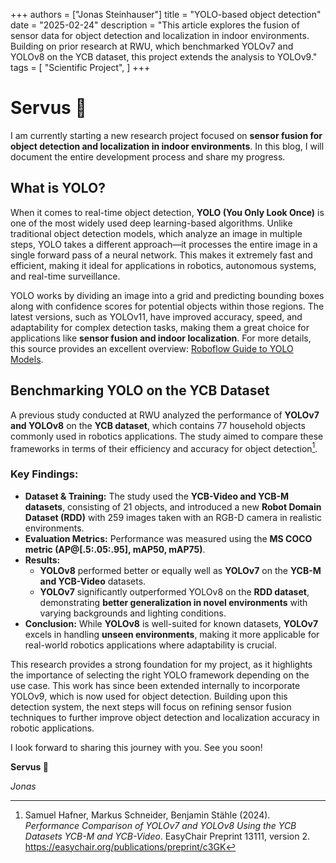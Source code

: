 +++
authors = ["Jonas Steinhauser"]
title = "YOLO-based object detection"
date = "2025-02-24"
description = "This article explores the fusion of sensor data for object detection and localization in indoor environments. Building on prior research at RWU, which benchmarked YOLOv7 and YOLOv8 on the YCB dataset, this project extends the analysis to YOLOv9."
tags = [
"Scientific Project",
]
+++

# Servus 👋

I am currently starting a new research project focused on **sensor fusion for object detection and localization in indoor environments**. In this blog, I will document the entire development process and share my progress.

## What is YOLO?

When it comes to real-time object detection, **YOLO (You Only Look Once)** is one of the most widely used deep learning-based algorithms. Unlike traditional object detection models, which analyze an image in multiple steps, YOLO takes a different approach—it processes the entire image in a single forward pass of a neural network. This makes it extremely fast and efficient, making it ideal for applications in robotics, autonomous systems, and real-time surveillance.

YOLO works by dividing an image into a grid and predicting bounding boxes along with confidence scores for potential objects within those regions. The latest versions, such as YOLOv11, have improved accuracy, speed, and adaptability for complex detection tasks, making them a great choice for applications like **sensor fusion and indoor localization**. For more details, this source provides an excellent overview: [Roboflow Guide to YOLO Models](https://blog.roboflow.com/guide-to-yolo-models/).

## Benchmarking YOLO on the YCB Dataset

A previous study conducted at RWU analyzed the performance of **YOLOv7 and YOLOv8** on the **YCB dataset**, which contains 77 household objects commonly used in robotics applications. The study aimed to compare these frameworks in terms of their efficiency and accuracy for object detection[^1].

### Key Findings:

- **Dataset & Training:** The study used the **YCB-Video and YCB-M datasets**, consisting of 21 objects, and introduced a new **Robot Domain Dataset (RDD)** with 259 images taken with an RGB-D camera in realistic environments.
- **Evaluation Metrics:** Performance was measured using the **MS COCO metric (AP@[.5:.05:.95], mAP50, mAP75)**.
- **Results:**
  - **YOLOv8** performed better or equally well as **YOLOv7** on the **YCB-M and YCB-Video** datasets.
  - **YOLOv7** significantly outperformed YOLOv8 on the **RDD dataset**, demonstrating **better generalization in novel environments** with varying backgrounds and lighting conditions.
- **Conclusion:** While **YOLOv8** is well-suited for known datasets, **YOLOv7** excels in handling **unseen environments**, making it more applicable for real-world robotics applications where adaptability is crucial.

This research provides a strong foundation for my project, as it highlights the importance of selecting the right YOLO framework depending on the use case. This work has since been extended internally to incorporate YOLOv9, which is now used for object detection. Building upon this detection system, the next steps will focus on refining sensor fusion techniques to further improve object detection and localization accuracy in robotic applications.

I look forward to sharing this journey with you. See you soon!

**Servus 👋**

*Jonas*

[^1]: Samuel Hafner, Markus Schneider, Benjamin Stähle (2024). *Performance Comparison of YOLOv7 and YOLOv8 Using the YCB Datasets YCB-M and YCB-Video*. EasyChair Preprint 13111, version 2. https://easychair.org/publications/preprint/c3GK


